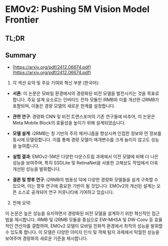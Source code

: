 # EMOv2: Pushing 5M Vision Model Frontier
## TL;DR
## Summary
- [https://arxiv.org/pdf/2412.06674.pdf](https://arxiv.org/pdf/2412.06674.pdf)

1. 각 섹션 요약 및 주요 기여와 혁신 부분 (한국어):

- **서론**:
  이 논문은 모바일 환경에서의 경량화된 비전 모델을 발전시키는 것을 목표로 합니다. 주요 설계 요소로는 인버티드 잔차 모듈인 iRMB와 이를 개선한 i2RMB가 포함되며, 이들은 경량 모델의 새로운 한계를 설정합니다.

- **관련 연구**:
  경량화 CNN 및 비전 트랜스포머의 기존 연구들에 비추어, 이 논문은 Meta Mobile Block의 효율성을 높이기 위해 설계되었습니다.

- **모델 설계**:
  i2RMB는 창 기반의 주의 메커니즘을 향상시켜 인접한 정보와 먼 정보를 동시에 모델링합니다. 이를 통해 경량 모델이 매개변수를 크게 늘리지 않고도 성능을 높여줍니다.

- **실험 결과**:
  EMOv2-5M은 다양한 다운스트림 과제에서 이전 모델에 비해 더 나은 성능을 보여주며, 특히 SSDLite 및 RetinaNet을 사용한 고해상도 작업에서 더욱 개선된 성능을 발휘합니다.

- **결론 및 향후 연구**:
  i2RMB의 범용성 덕에 다양한 경량화 모델들을 쉽게 구축할 수 있으며, 이는 향후 연구에 중요한 기반이 될 것입니다. EMOv2의 개선된 설계는 오픈 소스로 공개되어 연구 커뮤니티에 기여하고 있습니다.

2. 전체 요약:

이 논문은 높은 성능을 유지하면서 경량화된 비전 모델을 설계하기 위한 혁신적인 접근법을 제시합니다. iRMB 및 i2RMB 모듈을 중심으로 EW-MHSA 및 DW-Conv 등 효율적인 연산자를 결합하여, EMOv2 모델이 모바일 친화적 환경에서 최적의 성능을 발휘할 수 있도록 합니다. 이 모델은 다양한 이미지 인식 및 객체 탐지 과제에서 탁월한 성능을 보여주며 경량화의 새로운 기준을 제시합니다.